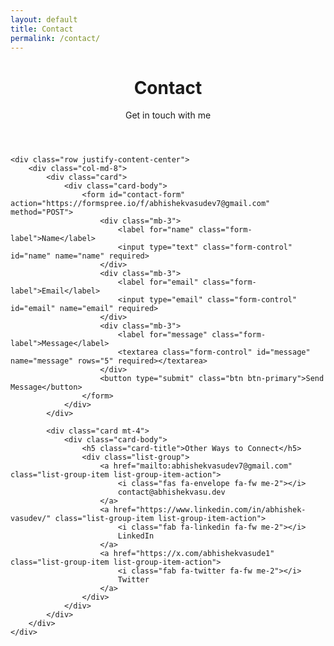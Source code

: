 ```yaml
---
layout: default
title: Contact
permalink: /contact/
---
```


<div class="contact-page">
    <header class="text-center mb-5">
        <h1 class="display-4">Contact</h1>
        <p class="lead">Get in touch with me</p>
    </header>

    <div class="row justify-content-center">
        <div class="col-md-8">
            <div class="card">
                <div class="card-body">
                    <form id="contact-form" action="https://formspree.io/f/abhishekvasudev7@gmail.com" method="POST">
                        <div class="mb-3">
                            <label for="name" class="form-label">Name</label>
                            <input type="text" class="form-control" id="name" name="name" required>
                        </div>
                        <div class="mb-3">
                            <label for="email" class="form-label">Email</label>
                            <input type="email" class="form-control" id="email" name="email" required>
                        </div>
                        <div class="mb-3">
                            <label for="message" class="form-label">Message</label>
                            <textarea class="form-control" id="message" name="message" rows="5" required></textarea>
                        </div>
                        <button type="submit" class="btn btn-primary">Send Message</button>
                    </form>
                </div>
            </div>

            <div class="card mt-4">
                <div class="card-body">
                    <h5 class="card-title">Other Ways to Connect</h5>
                    <div class="list-group">
                        <a href="mailto:abhishekvasudev7@gmail.com" class="list-group-item list-group-item-action">
                            <i class="fas fa-envelope fa-fw me-2"></i>
                            contact@abhishekvasu.dev
                        </a>
                        <a href="https://www.linkedin.com/in/abhishek-vasudev/" class="list-group-item list-group-item-action">
                            <i class="fab fa-linkedin fa-fw me-2"></i>
                            LinkedIn
                        </a>
                        <a href="https://x.com/abhishekvasude1" class="list-group-item list-group-item-action">
                            <i class="fab fa-twitter fa-fw me-2"></i>
                            Twitter
                        </a>
                    </div>
                </div>
            </div>
        </div>
    </div>
</div>

<script>
document.getElementById('contact-form').addEventListener('submit', function(e) {
    e.preventDefault();
    const form = e.target;
    const submitButton = form.querySelector('button[type="submit"]');
    const originalText = submitButton.innerHTML;
    
    submitButton.disabled = true;
    submitButton.innerHTML = '<span class="spinner-border spinner-border-sm" role="status" aria-hidden="true"></span> Sending...';
    
    fetch(form.action, {
        method: 'POST',
        body: new FormData(form),
        headers: {
            'Accept': 'application/json'
        }
    })
    .then(response => {
        if (response.ok) {
            alert('Message sent successfully!');
            form.reset();
        } else {
            throw new Error('Network response was not ok');
        }
    })
    .catch(error => {
        alert('There was a problem sending your message. Please try again.');
    })
    .finally(() => {
        submitButton.disabled = false;
        submitButton.innerHTML = originalText;
    });
});
</script> 